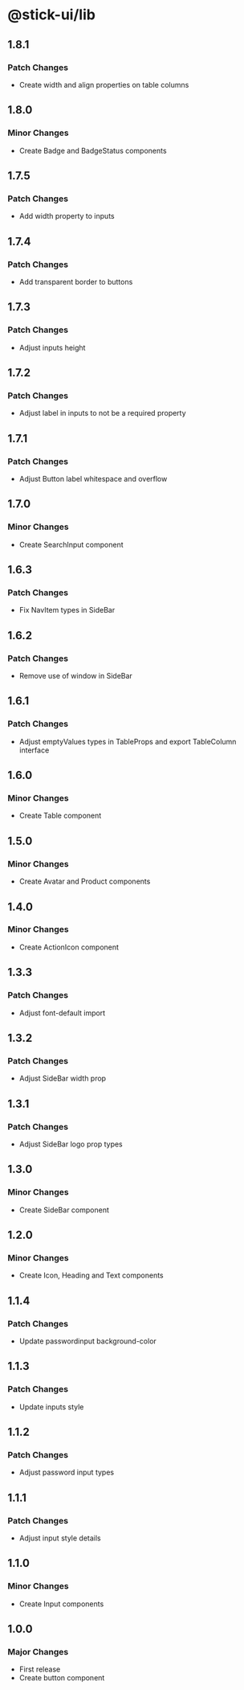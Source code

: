 # @stick-ui/lib

## 1.8.1

### Patch Changes

- Create width and align properties on table columns

## 1.8.0

### Minor Changes

- Create Badge and BadgeStatus components

## 1.7.5

### Patch Changes

- Add width property to inputs

## 1.7.4

### Patch Changes

- Add transparent border to buttons

## 1.7.3

### Patch Changes

- Adjust inputs height

## 1.7.2

### Patch Changes

- Adjust label in inputs to not be a required property

## 1.7.1

### Patch Changes

- Adjust Button label whitespace and overflow

## 1.7.0

### Minor Changes

- Create SearchInput component

## 1.6.3

### Patch Changes

- Fix NavItem types in SideBar

## 1.6.2

### Patch Changes

- Remove use of window in SideBar

## 1.6.1

### Patch Changes

- Adjust emptyValues types in TableProps and export TableColumn interface

## 1.6.0

### Minor Changes

- Create Table component

## 1.5.0

### Minor Changes

- Create Avatar and Product components

## 1.4.0

### Minor Changes

- Create ActionIcon component

## 1.3.3

### Patch Changes

- Adjust font-default import

## 1.3.2

### Patch Changes

- Adjust SideBar width prop

## 1.3.1

### Patch Changes

- Adjust SideBar logo prop types

## 1.3.0

### Minor Changes

- Create SideBar component

## 1.2.0

### Minor Changes

- Create Icon, Heading and Text components

## 1.1.4

### Patch Changes

- Update passwordinput background-color

## 1.1.3

### Patch Changes

- Update inputs style

## 1.1.2

### Patch Changes

- Adjust password input types

## 1.1.1

### Patch Changes

- Adjust input style details

## 1.1.0

### Minor Changes

- Create Input components

## 1.0.0

### Major Changes

- First release
- Create button component
